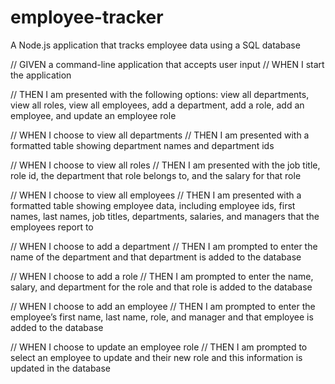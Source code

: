 # employee-tracker
A Node.js application that tracks employee data using a SQL database


// GIVEN a command-line application that accepts user input
// WHEN I start the application

// THEN I am presented with the following options: view all departments, view all roles, view all employees, add a department, add a role, add an employee, and update an employee role

// WHEN I choose to view all departments
// THEN I am presented with a formatted table showing department names and department ids

// WHEN I choose to view all roles
// THEN I am presented with the job title, role id, the department that role belongs to, and the salary for that role

// WHEN I choose to view all employees
// THEN I am presented with a formatted table showing employee data, including employee ids, first names, last names, job titles, departments, salaries, and managers that the employees report to

// WHEN I choose to add a department
// THEN I am prompted to enter the name of the department and that department is added to the database

// WHEN I choose to add a role
// THEN I am prompted to enter the name, salary, and department for the role and that role is added to the database

// WHEN I choose to add an employee
// THEN I am prompted to enter the employee’s first name, last name, role, and manager and that employee is added to the database

// WHEN I choose to update an employee role
// THEN I am prompted to select an employee to update and their new role and this information is updated in the database 
